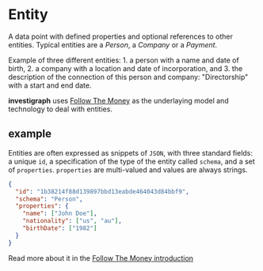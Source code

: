 # Entity

A data point with defined properties and optional references to other entities. Typical entities are a *Person*, a *Company* or a *Payment*.

Example of three different entities: 1. a person with a name and date of birth, 2. a company with a location and date of incorporation, and 3. the description of the connection of this person and company: "Directorship" with a start and end date.

**investigraph** uses [Follow The Money](/stack/followthemoney) as the underlaying model and technology to deal with entities.

## example

Entities are often expressed as snippets of `JSON`, with three standard fields: a unique `id`, a specification of the type of the entity called `schema`, and a set of `properties`. `properties` are multi-valued and values are always strings.

```json
{
  "id": "1b38214f88d139897bbd13eabde464043d84bbf9",
  "schema": "Person",
  "properties": {
    "name": ["John Doe"],
    "nationality": ["us", "au"],
    "birthDate": ["1982"]
  }
}
```

Read more about it in the [Follow The Money introduction](https://followthemoney.tech/docs/)
